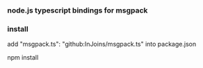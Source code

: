 ### node.js typescript bindings for msgpack

### install
add "msgpack.ts": "github:InJoins/msgpack.ts" into package.json

npm install
